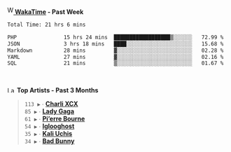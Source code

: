 <img src="https://github.com/dxnter/dxnter/assets/17434202/67b21fa4-d36d-46f9-9dec-f23d976b00ef" alt="WakaTime Logo" width="14" height="18"/><a href="https://wakatime.com/@dxnter" target="_blank"><strong> WakaTime</strong></a><strong> - Past Week</strong>

<!--START_SECTION:waka-->

```txt
Total Time: 21 hrs 6 mins

PHP               15 hrs 24 mins  ██████████████████▒░░░░░░   72.99 %
JSON              3 hrs 18 mins   ████░░░░░░░░░░░░░░░░░░░░░   15.68 %
Markdown          28 mins         ▓░░░░░░░░░░░░░░░░░░░░░░░░   02.28 %
YAML              27 mins         ▓░░░░░░░░░░░░░░░░░░░░░░░░   02.16 %
SQL               21 mins         ▒░░░░░░░░░░░░░░░░░░░░░░░░   01.67 %
```

<!--END_SECTION:waka-->

<br/>

<!--START_LASTFM_ARTISTS:{"period": "3month", "rows": 6}-->
<a href="https://last.fm" target="_blank"><img src="https://user-images.githubusercontent.com/17434202/215290617-e793598d-d7c9-428f-9975-156db1ba89cc.svg" alt="Last.fm Logo" width="18" height="13"/></a> **Top Artists - Past 3 Months**

> `113 ▶️` ∙ **[Charli XCX](https://www.last.fm/music/Charli+XCX)**<br/>
> `85 ▶️` ∙ **[Lady Gaga](https://www.last.fm/music/Lady+Gaga)**<br/>
> `61 ▶️` ∙ **[Pi’erre Bourne](https://www.last.fm/music/Pi%E2%80%99erre+Bourne)**<br/>
> `54 ▶️` ∙ **[Iglooghost](https://www.last.fm/music/Iglooghost)**<br/>
> `35 ▶️` ∙ **[Kali Uchis](https://www.last.fm/music/Kali+Uchis)**<br/>
> `34 ▶️` ∙ **[Bad Bunny](https://www.last.fm/music/Bad+Bunny)**<br/>
<!--END_LASTFM_ARTISTS-->

